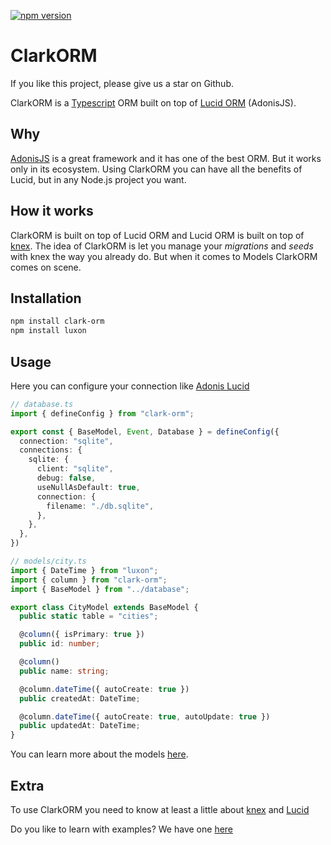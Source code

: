 [![npm version](https://img.shields.io/npm/v/clark-orm.svg?style=flat)](https://www.npmjs.com/package/clark-orm)

# ClarkORM

If you like this project, please give us a star on Github.

ClarkORM is a [Typescript](https://www.typescriptlang.org/) ORM built on top of [Lucid ORM](https://docs.adonisjs.com/guides/database/introduction) (AdonisJS).

## Why

[AdonisJS](https://adonisjs.com/) is a great framework and it has one of the best ORM. But it works only in its ecosystem. Using ClarkORM you can have all the benefits of Lucid, but in any Node.js project you want.

## How it works

ClarkORM is built on top of Lucid ORM and Lucid ORM is built on top of [knex](http://knexjs.org/). The idea of ClarkORM is let you manage your *migrations* and *seeds* with knex the way you already do. But when it comes to Models ClarkORM comes on scene.

## Installation

```sh
npm install clark-orm
npm install luxon
```

## Usage

Here you can configure your connection like [Adonis Lucid](https://docs.adonisjs.com/guides/database/introduction#drivers-config)
```ts
// database.ts
import { defineConfig } from "clark-orm";

export const { BaseModel, Event, Database } = defineConfig({
  connection: "sqlite",
  connections: {
    sqlite: {
      client: "sqlite",
      debug: false,
      useNullAsDefault: true,
      connection: {
        filename: "./db.sqlite",
      },
    },
  },
})
```

```ts
// models/city.ts
import { DateTime } from "luxon";
import { column } from "clark-orm";
import { BaseModel } from "../database";

export class CityModel extends BaseModel {
  public static table = "cities";

  @column({ isPrimary: true })
  public id: number;

  @column()
  public name: string;

  @column.dateTime({ autoCreate: true })
  public createdAt: DateTime;

  @column.dateTime({ autoCreate: true, autoUpdate: true })
  public updatedAt: DateTime;
}
```

You can learn more about the models [here](https://docs.adonisjs.com/guides/models/introduction).

## Extra

To use ClarkORM you need to know at least a little about [knex](http://knexjs.org/) and [Lucid](https://docs.adonisjs.com/guides/database/introduction)

Do you like to learn with examples? We have one [here](https://github.com/gideaoms/clark-orm/blob/main/example.md)
